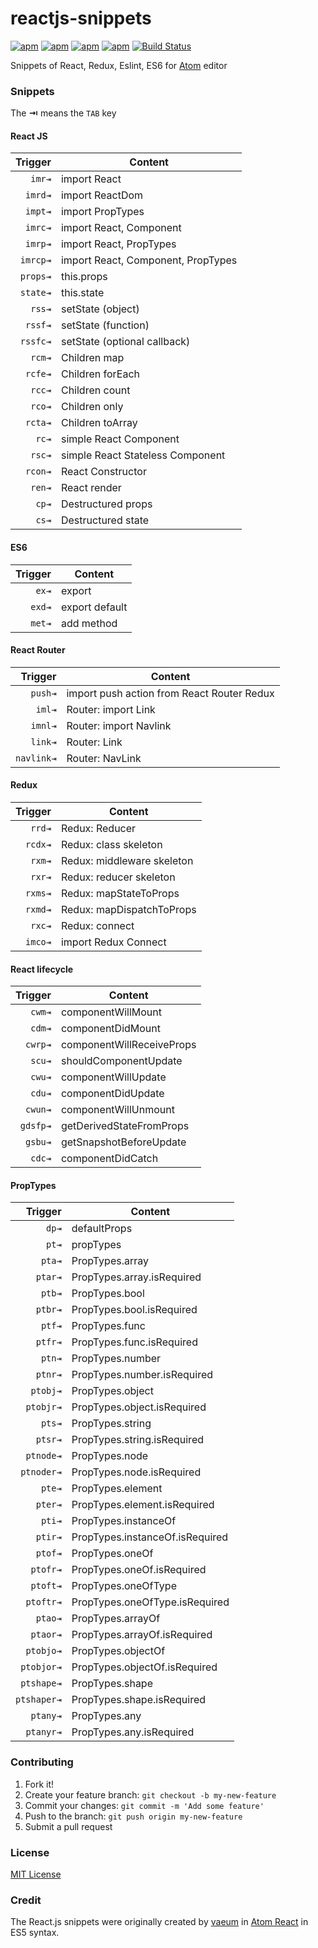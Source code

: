 # reactjs-snippets

[![apm](https://img.shields.io/apm/v/reactjs-snippets.svg)](https://atom.io/packages/reactjs-snippets)
[![apm](https://img.shields.io/apm/dm/reactjs-snippets.svg)](https://atom.io/packages/reactjs-snippets)
[![apm](https://img.shields.io/apm/l/reactjs-snippets.svg)](https://atom.io/packages/reactjs-snippets)
[![apm](https://img.shields.io/badge/edit-prose.io-blue.svg)](http://prose.io/#vaeum/reactjs-snippets)
[![Build Status](https://travis-ci.org/vaeum/atom-reactjs-snippets.svg?branch=master)](https://travis-ci.org/vaeum/atom-reactjs-snippets)

Snippets of React, Redux, Eslint, ES6 for [Atom](https://atom.io/) editor

### Snippets

The **⇥** means the `TAB` key

#### React JS

|  Trigger | Content                            |
| -------: | ---------------------------------- |
|   `imr⇥` | import React                       |
|  `imrd⇥` | import ReactDom                    |
|  `impt⇥` | import PropTypes                   |
|  `imrc⇥` | import React, Component            |
|  `imrp⇥` | import React, PropTypes            |
| `imrcp⇥` | import React, Component, PropTypes |
| `props⇥` | this.props                         |
| `state⇥` | this.state                         |
|   `rss⇥` | setState (object)                  |
|  `rssf⇥` | setState (function)                |
| `rssfc⇥` | setState (optional callback)       |
|   `rcm⇥` | Children map                       |
|  `rcfe⇥` | Children forEach                   |
|   `rcc⇥` | Children count                     |
|   `rco⇥` | Children only                      |
|  `rcta⇥` | Children toArray                   |
|    `rc⇥` | simple React Component             |
|   `rsc⇥` | simple React Stateless Component   |
|  `rcon⇥` | React Constructor                  |
|   `ren⇥` | React render                       |
|    `cp⇥` | Destructured props                 |
|    `cs⇥` | Destructured state                 |

#### ES6

| Trigger | Content        |
| ------: | -------------- |
|   `ex⇥` | export         |
|  `exd⇥` | export default |
|  `met⇥` | add method     |

#### React Router

|    Trigger | Content                                    |
| ---------: | ------------------------------------------ |
|    `push⇥` | import push action from React Router Redux |
|     `iml⇥` | Router: import Link                        |
|    `imnl⇥` | Router: import Navlink                     |
|    `link⇥` | Router: Link                               |
| `navlink⇥` | Router: NavLink                            |

#### Redux

| Trigger | Content                    |
| ------: | -------------------------- |
|  `rrd⇥` | Redux: Reducer             |
| `rcdx⇥` | Redux: class skeleton      |
|  `rxm⇥` | Redux: middleware skeleton |
|  `rxr⇥` | Redux: reducer skeleton    |
| `rxms⇥` | Redux: mapStateToProps     |
| `rxmd⇥` | Redux: mapDispatchToProps  |
|  `rxc⇥` | Redux: connect             |
| `imco⇥` | import Redux Connect       |

#### React lifecycle

|  Trigger | Content                   |
| -------: | ------------------------- |
|   `cwm⇥` | componentWillMount        |
|   `cdm⇥` | componentDidMount         |
|  `cwrp⇥` | componentWillReceiveProps |
|   `scu⇥` | shouldComponentUpdate     |
|   `cwu⇥` | componentWillUpdate       |
|   `cdu⇥` | componentDidUpdate        |
|  `cwun⇥` | componentWillUnmount      |
| `gdsfp⇥` | getDerivedStateFromProps  |
|  `gsbu⇥` | getSnapshotBeforeUpdate   |
|   `cdc⇥` | componentDidCatch         |

#### PropTypes

|     Trigger | Content                         |
| ----------: | ------------------------------- |
|       `dp⇥` | defaultProps                    |
|       `pt⇥` | propTypes                       |
|      `pta⇥` | PropTypes.array                 |
|     `ptar⇥` | PropTypes.array.isRequired      |
|      `ptb⇥` | PropTypes.bool                  |
|     `ptbr⇥` | PropTypes.bool.isRequired       |
|      `ptf⇥` | PropTypes.func                  |
|     `ptfr⇥` | PropTypes.func.isRequired       |
|      `ptn⇥` | PropTypes.number                |
|     `ptnr⇥` | PropTypes.number.isRequired     |
|    `ptobj⇥` | PropTypes.object                |
|   `ptobjr⇥` | PropTypes.object.isRequired     |
|      `pts⇥` | PropTypes.string                |
|     `ptsr⇥` | PropTypes.string.isRequired     |
|   `ptnode⇥` | PropTypes.node                  |
|  `ptnoder⇥` | PropTypes.node.isRequired       |
|      `pte⇥` | PropTypes.element               |
|     `pter⇥` | PropTypes.element.isRequired    |
|      `pti⇥` | PropTypes.instanceOf            |
|     `ptir⇥` | PropTypes.instanceOf.isRequired |
|     `ptof⇥` | PropTypes.oneOf                 |
|    `ptofr⇥` | PropTypes.oneOf.isRequired      |
|    `ptoft⇥` | PropTypes.oneOfType             |
|   `ptoftr⇥` | PropTypes.oneOfType.isRequired  |
|     `ptao⇥` | PropTypes.arrayOf               |
|    `ptaor⇥` | PropTypes.arrayOf.isRequired    |
|   `ptobjo⇥` | PropTypes.objectOf              |
|  `ptobjor⇥` | PropTypes.objectOf.isRequired   |
|  `ptshape⇥` | PropTypes.shape                 |
| `ptshaper⇥` | PropTypes.shape.isRequired      |
|    `ptany⇥` | PropTypes.any                   |
|   `ptanyr⇥` | PropTypes.any.isRequired        |

### Contributing

1.  Fork it!
2.  Create your feature branch: `git checkout -b my-new-feature`
3.  Commit your changes: `git commit -m 'Add some feature'`
4.  Push to the branch: `git push origin my-new-feature`
5.  Submit a pull request

### License

[MIT License](http://mit-license.org/)

### Credit

The React.js snippets were originally created by [vaeum](https://atom.io/users/vaeum) in [Atom React](https://atom.io/packages/react) in ES5 syntax.
